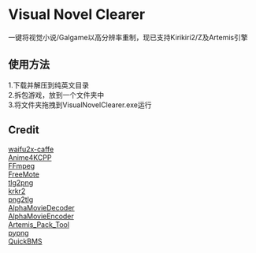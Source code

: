 # Visual Novel Clearer  
一键将视觉小说/Galgame以高分辨率重制，现已支持Kirikiri2/Z及Artemis引擎  
## 使用方法  
1.下载并解压到纯英文目录  
2.拆包游戏，放到一个文件夹中  
3.将文件夹拖拽到VisualNovelClearer.exe运行  
## Credit  
[waifu2x-caffe](https://github.com/lltcggie/waifu2x-caffe)  
[Anime4KCPP](https://github.com/TianZerL/Anime4KCPP)  
[FFmpeg](https://github.com/FFmpeg/FFmpeg)  
[FreeMote](https://github.com/UlyssesWu/FreeMote)  
[tlg2png](https://github.com/vn-toolkit/tlg2png)  
[krkr2](https://github.com/krkrz/krkr2)  
[png2tlg](https://github.com/zhiyb/png2tlg)  
[AlphaMovieDecoder](https://github.com/xmoeproject/AlphaMovieDecoder)  
[AlphaMovieEncoder](https://github.com/zhiyb/AlphaMovieEncoder)  
[Artemis_Pack_Tool](https://github.com/crskycode/Artemis_Pack_Tool)  
[pypng](https://github.com/drj11/pypng)  
[QuickBMS](http://aluigi.altervista.org/quickbms.htm)  
